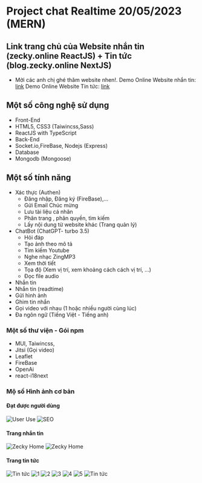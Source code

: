# Project chat Realtime 20/05/2023 (MERN) 
## Link trang chủ của Website nhắn tin (zecky.online ReactJS) + Tin tức (blog.zecky.online NextJS)
- Mời các anh chị ghé thăm website nhen!.
Demo Online Website nhắn tin: [link](https://zecky.online)
Demo Online Website Tin tức: [link](https://blog.zecky.online)
## Một số công nghệ sử dụng
* Front-End
 * HTML5, CSS3 (Taiwincss,Sass) 
 * ReactJS with TypeScript
* Back-End
 * Socket.io,FireBase, Nodejs (Express)
* Database
 * Mongodb (Mongoose)
## Một số tính năng
 * Xác thực (Authen)
   * Đăng nhập, Đăng ký (FireBase),...
   * Gửi Email Chúc mừng 
   * Lưu tài liệu cá nhân
   * Phân trang , phân quyền, tìm kiếm
   * Lấy nội dung từ website khác (Trang quản lý)
 * ChatBot (ChatGPT- turbo 3.5)
   * Hỏi đáp 
   * Tạo ảnh theo mô tả
   * Tìm kiếm Youtube
   * Nghe nhạc ZingMP3
   * Xem thời tiết
   * Tọa độ (Xem vị trí, xem khoảng cách cách vị trí, ...)
   * Đọc file audio
 * Nhắn tin
  * Nhắn tin (readtime)
  * Gửi hình ảnh
  * Ghim tin nhắn
  * Gọi video với nhau (1 hoặc nhiều người cùng lúc)
  * Đa ngôn ngữ (Tiếng Việt - Tiếng anh)
 
### Một số thư viện - Gói npm

 * MUI, Taiwincss,
 * Jitsi (Gọi video)
 * Leaflet 
 * FireBase
 * OpenAi
 * react-i18next


### Mộ số Hình ảnh cơ bản

#### Đạt được người dùng
![User Use](https://i.imgur.com/aUQmeYb.png)
![SEO](https://i.imgur.com/25URmEP.png)
#### Trang  nhắn tin
 ![Zecky Home](https://i.imgur.com/EvZMBh2.png)
![Zecky Home]( https://i.imgur.com/FpX5nQ7.png)

#### Trang tin tức
![Tin tức](https://i.imgur.com/I7mi7jb.png)
![1](https://i.imgur.com/yAHyfHb.png)
![2](https://i.imgur.com/bDLYYHq.png)
![3](https://i.imgur.com/2knpQnJ.png)
![4](https://i.imgur.com/i1Gd3wM.png)
![5](https://i.imgur.com/j4UXMQ1.png)
 ![Tin tức](https://i.imgur.com/i1Gd3wM.png)

